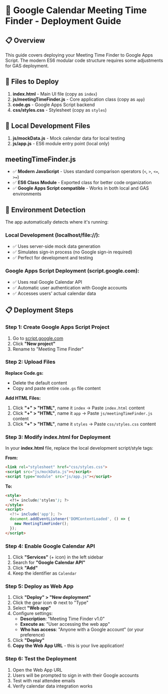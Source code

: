 # 🚀 Google Calendar Meeting Time Finder - Deployment Guide

## 📋 Overview

This guide covers deploying your Meeting Time Finder to Google Apps Script. The modern ES6 modular code structure requires some adjustments for GAS deployment.

## 📁 Files to Deploy

1. **index.html** - Main UI file (copy as `index`)
2. **js/meetingTimeFinder.js** - Core application class (copy as `app`)
3. **code.gs** - Google Apps Script backend
4. **css/styles.css** - Stylesheet (copy as `styles`)

## 📁 Local Development Files

1. **js/mockData.js** - Mock calendar data for local testing
2. **js/app.js** - ES6 module entry point (local only)

## meetingTimeFinder.js
- ✅ **Modern JavaScript** - Uses standard comparison operators (`<`, `>`, `<=`, `>=`)
- ✅ **ES6 Class Module** - Exported class for better code organization
- ✅ **Google Apps Script compatible** - Works in both local and GAS environments

## 🔧 Environment Detection

The app automatically detects where it's running:

### **Local Development (localhost/file://):**
- ✅ Uses server-side mock data generation
- ✅ Simulates sign-in process (no Google sign-in required)
- ✅ Perfect for development and testing

### **Google Apps Script Deployment (script.google.com):**
- ✅ Uses real Google Calendar API
- ✅ Automatic user authentication with Google accounts
- ✅ Accesses users' actual calendar data

## 📋 Deployment Steps

### **Step 1: Create Google Apps Script Project**
1. Go to [script.google.com](https://script.google.com)
2. Click **"New project"**
3. Rename to "Meeting Time Finder"

### **Step 2: Upload Files**

**Replace Code.gs:**
- Delete the default content
- Copy and paste entire `code.gs` file content

**Add HTML Files:**
1. Click **"+" > "HTML"**, name it `index` → Paste `index.html` content
2. Click **"+" > "HTML"**, name it `app` → Paste `js/meetingTimeFinder.js` content
3. Click **"+" > "HTML"**, name it `styles` → Paste `css/styles.css` content

### **Step 3: Modify index.html for Deployment**

In your **index.html** file, replace the local development script/style tags:

**From:**
```html
<link rel="stylesheet" href="css/styles.css">
<script src="js/mockData.js"></script>
<script type="module" src="js/app.js"></script>
```

**To:**
```html
<style>
  <?!= include('styles'); ?>
</style>
<script>
  <?!= include('app'); ?>
  document.addEventListener('DOMContentLoaded', () => {
    new MeetingTimeFinder();
  });
</script>
```

### **Step 4: Enable Google Calendar API**
1. Click **"Services"** (+ icon) in the left sidebar
2. Search for **"Google Calendar API"**
3. Click **"Add"**
4. Keep the identifier as `Calendar`

### **Step 5: Deploy as Web App**
1. Click **"Deploy" > "New deployment"**
2. Click the gear icon ⚙️ next to "Type"
3. Select **"Web app"**
4. Configure settings:
   - **Description**: "Meeting Time Finder v1.0"
   - **Execute as**: "User accessing the web app"
   - **Who has access**: "Anyone with a Google account" (or your preference)
5. Click **"Deploy"**
6. **Copy the Web App URL** - this is your live application!

### **Step 6: Test the Deployment**
1. Open the Web App URL
2. Users will be prompted to sign in with their Google accounts
3. Test with real attendee emails
4. Verify calendar data integration works


